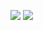![](https://upload.wikimedia.org/wikipedia/commons/c/cc/Merge-sort-example-300px.gif)
![](https://codepumpkin.com/wp-content/uploads/2017/10/MergeSort_Avg_case.gif)